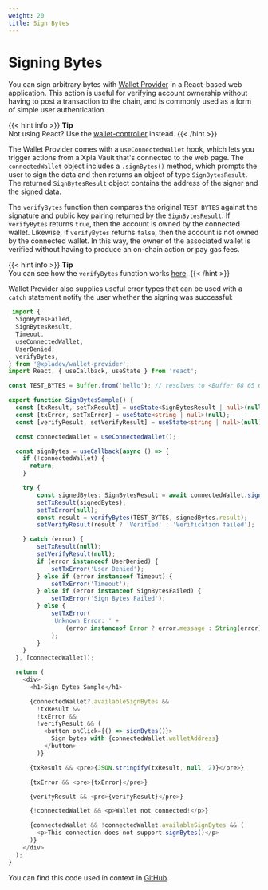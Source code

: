 ```yaml
---
weight: 20
title: Sign Bytes
---
```


# Signing Bytes

You can sign arbitrary bytes with [Wallet Provider](https://www.npmjs.com/package/@xpladev/wallet-provider) in a React-based web application. This action is useful for verifying account ownership without having to post a transaction to the chain, and is commonly used as a form of simple user authentication.

{{< hint info >}}
**Tip**  
Not using React? Use the [wallet-controller](https://www.npmjs.com/package/@xpladev/wallet-controller) instead.
{{< /hint >}}

The Wallet Provider comes with a `useConnectedWallet` hook, which lets you trigger actions from a Xpla Vault that's connected to the web page. The `connectedWallet` object includes a `.signBytes()` method, which prompts the user to sign the data and then returns an object of type `SignBytesResult`. The returned `SignBytesResult` object contains the address of the signer and the signed data.

The `verifyBytes` function then compares the original `TEST_BYTES` against the signature and public key pairing returned by the `SignBytesResult`. If `verifyBytes` returns `true`, then the account is owned by the connected wallet. Likewise, if `verifyBytes` returns `false`, then the account is not owned by the connected wallet. In this way, the owner of the associated wallet is verified without having to produce an on-chain action or pay gas fees.

{{< hint info >}}
**Tip**  
You can see how the `verifyBytes` function works [here](https://github.com/xpladev/wallet-provider/blob/4e601c2dece7bec92c9ce95991d2314220a2c954/packages/src/%40xpladev/wallet-controller/verifyBytes.ts#L1).
{{< /hint >}}

Wallet Provider also supplies useful error types that can be used with a `catch` statement notify the user whether the signing was successful:

```ts
 import {
  SignBytesFailed,
  SignBytesResult,
  Timeout,
  useConnectedWallet,
  UserDenied,
  verifyBytes,
} from '@xpladev/wallet-provider';
import React, { useCallback, useState } from 'react';

const TEST_BYTES = Buffer.from('hello'); // resolves to <Buffer 68 65 6c 6c 6f>

export function SignBytesSample() {
  const [txResult, setTxResult] = useState<SignBytesResult | null>(null);
  const [txError, setTxError] = useState<string | null>(null);
  const [verifyResult, setVerifyResult] = useState<string | null>(null);

  const connectedWallet = useConnectedWallet();

  const signBytes = useCallback(async () => {
    if (!connectedWallet) {
      return;
    }

    try {
        const signedBytes: SignBytesResult = await connectedWallet.signBytes(TEST_BYTES);
        setTxResult(signedBytes);
        setTxError(null);
        const result = verifyBytes(TEST_BYTES, signedBytes.result);
        setVerifyResult(result ? 'Verified' : 'Verification failed');

    } catch (error) {
        setTxResult(null);
        setVerifyResult(null);
        if (error instanceof UserDenied) {
            setTxError('User Denied');
        } else if (error instanceof Timeout) {
            setTxError('Timeout');
        } else if (error instanceof SignBytesFailed) {
            setTxError('Sign Bytes Failed');
        } else {
            setTxError(
            'Unknown Error: ' +
                (error instanceof Error ? error.message : String(error)),
            );
        }
    }
  }, [connectedWallet]);

  return (
    <div>
      <h1>Sign Bytes Sample</h1>

      {connectedWallet?.availableSignBytes &&
        !txResult &&
        !txError &&
        !verifyResult && (
          <button onClick={() => signBytes()}>
            Sign bytes with {connectedWallet.walletAddress}
          </button>
        )}

      {txResult && <pre>{JSON.stringify(txResult, null, 2)}</pre>}

      {txError && <pre>{txError}</pre>}

      {verifyResult && <pre>{verifyResult}</pre>}

      {!connectedWallet && <p>Wallet not connected!</p>}

      {connectedWallet && !connectedWallet.availableSignBytes && (
        <p>This connection does not support signBytes()</p>
      )}
    </div>
  );
}
```
You can find this code used in context in [GitHub](https://github.com/xpladev/wallet-provider/blob/main/templates/create-react-app/src/components/SignBytesSample.tsx).
